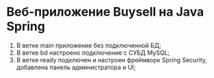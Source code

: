 # Веб-приложение Buysell на Java Spring
1. В ветке main приложение без подключенной БД;
2. В ветке bd настроено подключение с СУБД MySQL;
3. В ветке ready подключен и настроен фреймворк Spring Security, добавлена панель администратора и UI;

